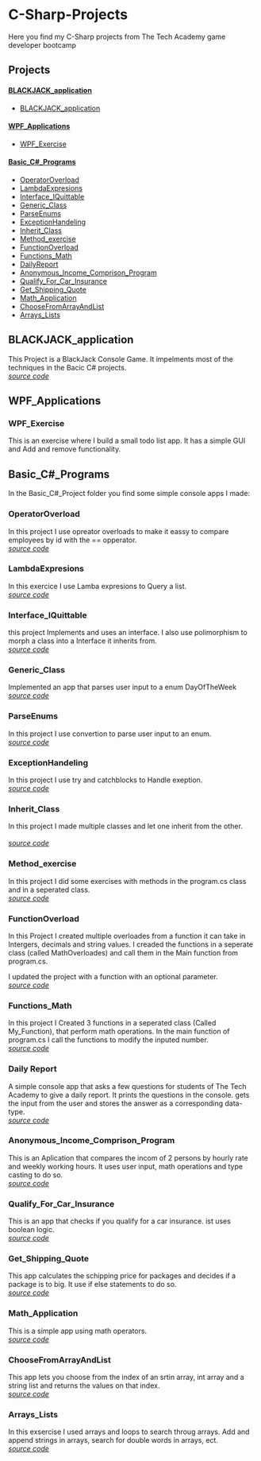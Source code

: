 # C-Sharp-Projects
Here you find my C-Sharp projects from The Tech Academy game developer bootcamp

## Projects
#### [BLACKJACK_application](#blackjack_application)
- [BLACKJACK_application](#blackjack_application)
#### [WPF_Applications](#wpf_applications)
- [WPF_Exercise](#wpf_exercise)
#### [Basic_C#_Programs](#basic_c_programs)
- [OperatorOverload](#operatoroverload)
- [LambdaExpresions](#lambdaexpresions)
- [Interface_IQuittable](#interface_iquittable)
- [Generic_Class](#generic_class)
- [ParseEnums](#parseenums)
- [ExceptionHandeling](#exceptionhandeling)
- [Inherit_Class](#inherit_class)
- [Method_exercise](#method_exercise)
- [FunctionOverload](#functionoverload)
- [Functions_Math](#functions_math)
- [DailyReport](#daily-report)
- [Anonymous_Income_Comprison_Program](#anonymous_income_comprison_program)
- [Qualify_For_Car_Insurance](#qualify_for_car_insurance)
- [Get_Shipping_Quote](#get_shipping_quote)
- [Math_Application](#math_application)
- [ChooseFromArrayAndList](#choosefromarrayandlist)
- [Arrays_Lists](#arrays_lists)

## BLACKJACK_application
This Project is a BlackJack Console Game. It impelments most of the techniques in the Bacic C# projects.
<br>*[source code](BLACKJACK_application/BLACKJACK_application)*

## WPF_Applications

### WPF_Exercise
This is an exercise where I build a small todo list app. It has a simple GUI and Add and remove functionality.

## Basic_C#_Programs
In the Basic_C#_Project folder you find some simple console apps I made:

### OperatorOverload
In this project I use opreator overloads to make it eassy to compare employees by id with the == opperator. 
<br>*[source code](Basic_C-Sharp_Programs/OperatorOverload/OperatorOverload)*

### LambdaExpresions
In this exercice I use Lamba expresions to Query a list.
<br>*[source code](Basic_C-Sharp_Programs/LambdaExpresions/LambdaExpresions)*

### Interface_IQuittable
this project Implements and uses an interface. I also use polimorphism to morph a class into a Interface it inherits from.
<br>*[source code](Basic_C-Sharp_Programs/Interface_IQuittable/Interface_IQuittable)*

### Generic_Class
Implemented an app that parses user input to a enum DayOfTheWeek
<br>*[source code](Basic_C-Sharp_Programs/Generic_Class/Generic_Class)*

### ParseEnums
In this project I use convertion to parse user input to an enum. 
<br>*[source code](Basic_C-Sharp_Programs/ParseEnums/ParseEnums)*

### ExceptionHandeling
In this project I use try and catchblocks to Handle exeption.
<br>*[source code](Basic_C-Sharp_Programs/ExceptionHandeling/ExceptionHandeling)*

### Inherit_Class
In this project I made multiple classes and let one inherit from the other.  
<br>*[source code](Basic_C-Sharp_Programs/Inherit_Class)*

### Method_exercise
In this project I did some exercises with methods in the program.cs class and in a seperated class.
<br>*[source code](Basic_C-Sharp_Programs/Method_exercise/Method_exercise)*

### FunctionOverload
In this Project I created multiple overloades from a function it can take in Intergers, decimals and string values.
I creaded the functions in a seperate class (called MathOverloades) and call them in the Main function from program.cs.

I updated the project with a function with an optional parameter.
<br>*[source code](Basic_C-Sharp_Programs/FunctionOverload/FunctionOverload)*

### Functions_Math
In this project I Created 3 functions in a seperated class (Called My_Function), that perform math operations.
In the main function of program.cs I call the functions to modify the inputed number. 
<br>*[source code](Basic_C-Sharp_Programs/Functions_Math)*

### Daily Report
A simple console app that asks a few questions for students of The Tech Academy to give a daily report.
It prints the questions in the console. gets the input from the user and stores the answer as a corresponding data-type.
<br>*[source code](Basic_C-Sharp_Programs/DailyReport/DailyReport)*

### Anonymous_Income_Comprison_Program
This is an Aplication that compares the incom of 2 persons by hourly rate and weekly working hours. 
It uses user input, math operations and type casting to do so. 
<br>*[source code](Basic_C-Sharp_Programs/Anonymous_Income_Comprison_Program/Anonymous_Income_Comprison_Program)*

### Qualify_For_Car_Insurance
This is an app that checks if you qualify for a car insurance. ist uses boolean logic.
<br>*[source code](Basic_C-Sharp_Programs/Qualify_For_Car_Insurance/Qualify_For_Car_Insurance)*

### Get_Shipping_Quote
This app calculates the schipping price for packages and decides if a package is to big. It use if else statements to do so.
<br>*[source code](Basic_C-Sharp_Programs/Get_Shipping_Quote)*

### Math_Application
This is a simple app using math operators.
<br>*[source code](Basic_C-Sharp_Programs/Math_Application/Math_Application)*

### ChooseFromArrayAndList
This app lets you choose from the index of an srtin array, int array and a string list and returns the values on that index.
<br>*[source code](Basic_C-Sharp_Programs/ChooseFromArrayAndList/ChooseFromArrayAndList)*

### Arrays_Lists
In this exsercise I used arrays and loops to search throug arrays. Add and append strings in arrays, search for double words in arrays, ect.
<br>*[source code](Basic_C-Sharp_Programs/Arrays_Lists)*
